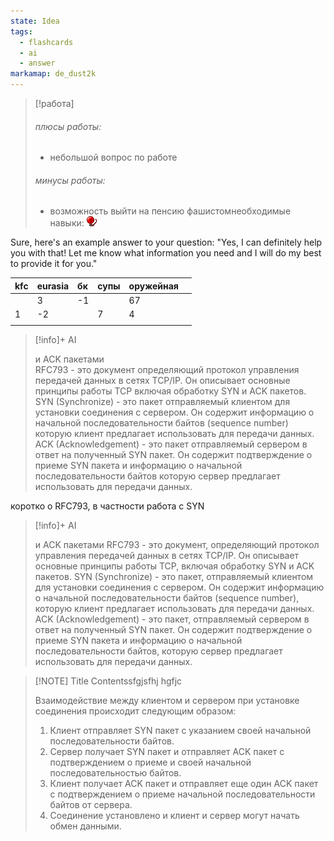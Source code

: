 ```yaml
---
state: Idea
tags:
  - flashcards
  - ai
  - answer
markamap: de_dust2k
---
```

> [!работа]
> ###### плюсы работы:
> * небольшой вопрос по работе 
> ###### минусы работы:
> * возможность выйти на пенсию фашистомнеобходимые навыки: ![a](/images/alarm.png)


Sure, here's an example answer to your question: "Yes, I can definitely help you with that! Let me know what information you need and I will do my best to provide it for you."

| kfc | eurasia | бк  | супы | оружейная |     |
| :-- | :------ | :-- | ---- | --------- | --- |
|     | 3       | -1  |      | 67        |     |
| 1   | -2      |     | 7    | 4         |     |
|     |         |     |      |           |     |
> [!info]+ AI  
>  
> и ACK пакетами  
> RFC793 - это документ определяющий протокол управления передачей данных в сетях TCP/IP. Он описывает основные принципы работы TCP включая обработку SYN и ACK пакетов.  
> SYN (Synchronize) - это пакет отправляемый клиентом для установки соединения с сервером. Он содержит информацию о начальной последовательности байтов (sequence number) которую клиент предлагает использовать для передачи данных.  
> ACK (Acknowledgement) - это пакет отправляемый сервером в ответ на полученный SYN пакет. Он содержит подтверждение о приеме SYN пакета и информацию о начальной последовательности байтов которую сервер предлагает использовать для передачи данных.

коротко о RFC793, в частности работа с SYN
> [!info]+ AI
>
> и ACK пакетами
> RFC793 - это документ, определяющий протокол управления передачей данных в сетях TCP/IP. Он описывает основные принципы работы TCP, включая обработку SYN и ACK пакетов.
> SYN (Synchronize) - это пакет, отправляемый клиентом для установки соединения с сервером. Он содержит информацию о начальной последовательности байтов (sequence number), которую клиент предлагает использовать для передачи данных.
> ACK (Acknowledgement) - это пакет, отправляемый сервером в ответ на полученный SYN пакет. Он содержит подтверждение о приеме SYN пакета и информацию о начальной последовательности байтов, которую сервер предлагает использовать для передачи данных.


> [!NOTE] Title
> Contentssfgjsfhj
> hgfjc
> 
> Взаимодействие между клиентом и сервером при установке соединения происходит следующим образом:
> 1. Клиент отправляет SYN пакет с указанием своей начальной последовательности байтов.
> 2. Сервер получает SYN пакет и отправляет ACK пакет с подтверждением о приеме и своей начальной последовательностью байтов.
> 3. Клиент получает ACK пакет и отправляет еще один ACK пакет с подтверждением о приеме начальной последовательности байтов от сервера.
> 4. Соединение установлено и клиент и сервер могут начать обмен данными.


